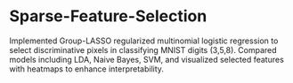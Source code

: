 # Sparse-Feature-Selection
Implemented Group-LASSO regularized multinomial logistic regression to select discriminative pixels in classifying MNIST digits (3,5,8). Compared models including LDA, Naive Bayes, SVM, and visualized selected features with heatmaps to enhance interpretability.
